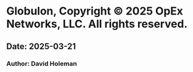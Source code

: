 # Globulon, Copyright © 2025 OpEx Networks, LLC. All rights reserved.
## Date: 2025-03-21
### Author:  David Holeman

